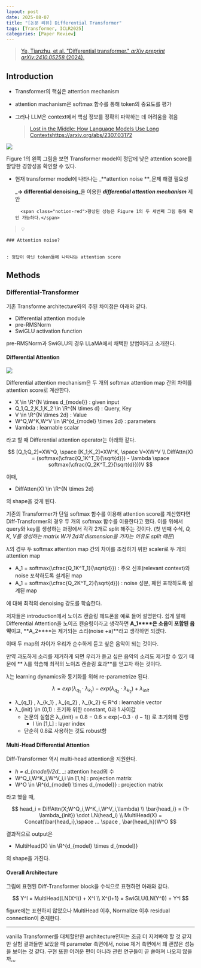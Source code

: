 ```yaml
---
layout: post
date: 2025-08-07
title: "[논문 리뷰] Differential Transformer"
tags: [Transformer, ICLR2025]
categories: [Paper Review]
---
```


> [Ye, Tianzhu, et al. "Differential transformer." ](https://arxiv.org/abs/2410.05258)[_arXiv preprint arXiv:2410.05258_](https://arxiv.org/abs/2410.05258)[ (2024).](https://arxiv.org/abs/2410.05258)



## Introduction

- Transformer의 핵심은 attention mechanism
- attention machanism은 softmax 함수를 통해 token의 중요도를 평가
- 그러나 LLM은 context에서 핵심 정보를 정확히 파악하는 데 어려움을 겪음

	> [Lost in the Middle: How Language Models Use Long Contextshttps://arxiv.org/abs/2307.03172](https://arxiv.org/abs/2307.03172)


![](https://prod-files-secure.s3.us-west-2.amazonaws.com/542b861c-36a8-4051-84e5-8804b6728dba/9083ea56-691a-4752-ae26-47f403431ac8/image.png?X-Amz-Algorithm=AWS4-HMAC-SHA256&X-Amz-Content-Sha256=UNSIGNED-PAYLOAD&X-Amz-Credential=ASIAZI2LB466VPU3UHNP%2F20251013%2Fus-west-2%2Fs3%2Faws4_request&X-Amz-Date=20251013T070048Z&X-Amz-Expires=3600&X-Amz-Security-Token=IQoJb3JpZ2luX2VjEJf%2F%2F%2F%2F%2F%2F%2F%2F%2F%2FwEaCXVzLXdlc3QtMiJGMEQCIGu5PFbs9RCTycAqq4IoPkgdcyJGIIPbxy9pWgTbUlCXAiA%2B%2BgLHMktCFfocKv2wa3IggpVGKeac0j0XCCVHC0qZfyr%2FAwhAEAAaDDYzNzQyMzE4MzgwNSIMyNiVUqy0IGBYKgnQKtwDBz2UahCifijqS4bIcS6KRnAtSd%2FJScF4smMNnXFzlyUm2vdqlD2Mwt2zfN4iJXIFhs3d5aJ2wF2N0OxltlX9CvwLS%2Bj2%2Br45R7wHiHWbpSI0BNdF9qXFmCk2ynfQlR8hf10h9fl9vh9GC7mOZqWYciG6GZK3vZc%2FtRi%2BvlY8ESPrei8aucU14IkEfGDKAnt182IoEXpgzJwHst%2FR5zq1ZHweyjAy02Ta15CA1cZbPvKVUDvqdklwkHiQZF55J%2B8ATW76lSaNKkGtMMS50uDgTacTfqWa1FbECfqXgqqh0HOUKEneP8X0UgrGngtqogt5QEdd2egl1Dz%2Bx19wX%2FVZr%2FYExshsB7UICOplnDGisbgQuHlX8p1NJWu5nC4NqxSGue6PMAXJAlPmMCWZwI320GqbHm3TECwtc1RjLpN9zH94Nm7wkbohv5KU%2BSTG1m5xNcd2jK1%2BFof3sJBqsSJ1vU3P2%2Fbc2ZAu5KomynW2CNR5NtbmaJDGGpJi8ULpHdc%2BmPYNVS3Jgyz6BprQBtLpu1YRTKcOchRpNUnkxDl9NChYnjwbmGSrdji4S6yvjVohCaeCbCw6KVRcEigViFFPLfJGfcJeNRwnQtJAMoXWBPW0jAaz4ptoWWpLV7gw4L2yxwY6pgGsJ6XVvitOpmzIn56BesdB%2BNxvu8hl1%2ByOOMd0z6%2FsRmGo9zIptOPKK7jLyXtc2vsjFRI6xeUDtOvH2E1jR945RSY1jEzW7AGJN2lUJF5P4OEn7XlNSh2Jxj87HWJQA%2B2RNYd%2FSOl4lSHa7fpA2r7pUe64bvG2U0OJ78XI2C2ABy14AKlBtFHLB%2BMj%2F%2Bi3Q78BOs8D0wMkNys%2FYlIkPI0FqOaDvrw%2B&X-Amz-Signature=5a8a1d132e204573148abda644213bf7e4bef243e41948fc0b91a6c3c36fc593&X-Amz-SignedHeaders=host&x-amz-checksum-mode=ENABLED&x-id=GetObject)


Figure 1의 왼쪽 그림을 보면 Transformer model이 정답에 낮은 attention score를 할당한 경향성을 확인할 수 있다.

- 현재 transformer model에 나타나는 _**attention noise **_문제 해결 필요성

	_**→ differential denoising**_을 이용한 _**differential attention mechanism**_ 제안


		<span class="notion-red">향상된 성능은 Figure 1의 두 세번째 그림 통해 확인 가능하다.</span>


> 💡 


	### Attention noise?


	: 정답이 아닌 token들에 나타나는 attention score



## Methods



### Differential-Transformer


기존 Transforme architecture와의 주된 차이점은 아래와 같다.

- Differential attention module
- pre-RMSNorm
- SwiGLU activation function

pre-RMSNorm과 SwiGLU의 경우 LLaMA에서 채택한 방법이라고 소개한다.



#### Differential Attention


![](https://prod-files-secure.s3.us-west-2.amazonaws.com/542b861c-36a8-4051-84e5-8804b6728dba/116d70b2-1963-4810-9167-f4c7d8a06e8f/image.png?X-Amz-Algorithm=AWS4-HMAC-SHA256&X-Amz-Content-Sha256=UNSIGNED-PAYLOAD&X-Amz-Credential=ASIAZI2LB466VPU3UHNP%2F20251013%2Fus-west-2%2Fs3%2Faws4_request&X-Amz-Date=20251013T070048Z&X-Amz-Expires=3600&X-Amz-Security-Token=IQoJb3JpZ2luX2VjEJf%2F%2F%2F%2F%2F%2F%2F%2F%2F%2FwEaCXVzLXdlc3QtMiJGMEQCIGu5PFbs9RCTycAqq4IoPkgdcyJGIIPbxy9pWgTbUlCXAiA%2B%2BgLHMktCFfocKv2wa3IggpVGKeac0j0XCCVHC0qZfyr%2FAwhAEAAaDDYzNzQyMzE4MzgwNSIMyNiVUqy0IGBYKgnQKtwDBz2UahCifijqS4bIcS6KRnAtSd%2FJScF4smMNnXFzlyUm2vdqlD2Mwt2zfN4iJXIFhs3d5aJ2wF2N0OxltlX9CvwLS%2Bj2%2Br45R7wHiHWbpSI0BNdF9qXFmCk2ynfQlR8hf10h9fl9vh9GC7mOZqWYciG6GZK3vZc%2FtRi%2BvlY8ESPrei8aucU14IkEfGDKAnt182IoEXpgzJwHst%2FR5zq1ZHweyjAy02Ta15CA1cZbPvKVUDvqdklwkHiQZF55J%2B8ATW76lSaNKkGtMMS50uDgTacTfqWa1FbECfqXgqqh0HOUKEneP8X0UgrGngtqogt5QEdd2egl1Dz%2Bx19wX%2FVZr%2FYExshsB7UICOplnDGisbgQuHlX8p1NJWu5nC4NqxSGue6PMAXJAlPmMCWZwI320GqbHm3TECwtc1RjLpN9zH94Nm7wkbohv5KU%2BSTG1m5xNcd2jK1%2BFof3sJBqsSJ1vU3P2%2Fbc2ZAu5KomynW2CNR5NtbmaJDGGpJi8ULpHdc%2BmPYNVS3Jgyz6BprQBtLpu1YRTKcOchRpNUnkxDl9NChYnjwbmGSrdji4S6yvjVohCaeCbCw6KVRcEigViFFPLfJGfcJeNRwnQtJAMoXWBPW0jAaz4ptoWWpLV7gw4L2yxwY6pgGsJ6XVvitOpmzIn56BesdB%2BNxvu8hl1%2ByOOMd0z6%2FsRmGo9zIptOPKK7jLyXtc2vsjFRI6xeUDtOvH2E1jR945RSY1jEzW7AGJN2lUJF5P4OEn7XlNSh2Jxj87HWJQA%2B2RNYd%2FSOl4lSHa7fpA2r7pUe64bvG2U0OJ78XI2C2ABy14AKlBtFHLB%2BMj%2F%2Bi3Q78BOs8D0wMkNys%2FYlIkPI0FqOaDvrw%2B&X-Amz-Signature=ec0ada33ce61632035e145e76ee4755b35127c61ca8859e50d69c6ee734cb055&X-Amz-SignedHeaders=host&x-amz-checksum-mode=ENABLED&x-id=GetObject)


Differential attention mechanism은 두 개의 softmax attention map 간의 차이를 attention score로 계산한다.

- X \in \R^{N \times d\_{model}} : given input
- Q\_1,Q\_2,K\_1,K\_2 \in \R^{N \times d} : Query, Key
- V \in \R^{N \times 2d} : Value
- W^Q,W^K,W^V \in \R^{d\_{model} \times 2d} : parameters
- \lambda : learnable scalar

라고 할 때 Differential attention operator는 아래와 같다.


$$
[Q_1;Q_2]=XW^Q, \space [K_1;K_2]=XW^K, \space V=XW^V \\
DiffAttn(X) = (softmax(\cfrac{Q_1K^T_1}{\sqrt{d}}) - \lambda \space softmax(\cfrac{Q_2K^T_2}{\sqrt{d}}))V
$$


이때,

- DiffAtten(X) \in \R^{N \times 2d}

의 shape을 갖게 된다.


기존의 Transformer가 단일 softmax 함수를 이용해 attention score를 계산했다면 Diff-Transformer의 경우 두 개의 softmax 함수를 이용한다고 했다. 이를 위해서 query와 key를 생성하는 과정에서 각각 2개로 split 해주는 것이다. <span class="notion-red">(첫 번째 수식, </span><span class="notion-red">_Q, K, V를 생성하는 matrix W가 2d의 dismension을 가지는 이유도 split 때문_</span><span class="notion-red">)</span>


 λ의 경우 두 softmax attention map 간의 차이를 조정하기 위한 scaler로 두 개의 attention map

- A\_1 = softmax(\cfrac{Q\_1K^T\_1}{\sqrt{d}}) : 주요 신호(relevant context)와 noise 포착하도록 설계된 map
- A\_1 = softmax(\cfrac{Q\_2K^T\_2}{\sqrt{d}}) : noise 성분, 패턴 포착하도록 설계된 map 

에 대해 최적의 denoising 강도를 학습한다.


저자들은 introduction에서 노이즈 캔슬링 헤드폰을 예로 들어 설명한다. 쉽게 말해 Differential Attention을 노이즈 캔슬링이라고 생각하면 **A\_1****은 소음이 포함된 음악**이고, **A\_2****는 제거되는 소리(noise +a)**라고 생각하면 되겠다. 


이때 두 map의 차이가 우리가 순수하게 듣고 싶은 음악이 되는 것이다. 


만약 과도하게 소리를 제거하게 되면 우리가 듣고 싶은 음악의 소리도 제거할 수 있기 때문에 ** λ를 학습해 최적의 노이즈 캔슬링 효과**를 얻고자 하는 것이다.


λ는 learning dynamics와 동기화를 위해 re-parametrize 된다.


$$
\lambda = exp(\lambda_{q_1} \cdot \lambda_{k_1}) - exp(\lambda_{q_2} \cdot \lambda_{k_2}) + \lambda_{init}
$$

- λ\_{q\_1} , λ\_{k\_1} , λ\_{q\_2} , λ\_{k\_2} ∈ R^d : learnable vector
- λ\_{init} \in (0,1) : 초기화 위한 constant, 0과 1 사이값
	- 논문의 실험은 λ\_{init} = 0.8 − 0.6 × exp(−0.3 · (l − 1)) 로 초기화해 진행
		- l \in [1,L] : layer index
	- 단순히 0.8로 사용하는 것도 robust함


#### **Multi-Head Differential Attention**


Diff-Transformer 역시 multi-head attention을 지원한다.

- _h = d\_{model}/2d__ _: attention head의 수
- W^Q\_i,W^K\_i,W^V\_i,i \in [1,h] : projection matrix
- W^O \in \R^{d\_{model} \times d\_{model}} : projection matrix

라고 했을 때,


$$
head_i = DiffAttn(X;W^Q_i,W^K_i,W^V_i,\lambda) \\
\bar{head_i} = (1-\lambda_{init}) \cdot LN(head_i) \\
MultiHead(X) = Concat(\bar{head_i},\space ... \space , \bar{head_h})W^O
$$


결과적으로 output은

- MultiHead(X) \in \R^{d\_{model} \times d\_{model}}

의 shape을 가진다.



#### Overall Architecture


그림에 표현된 Diff-Transformer block을 수식으로 표현하면 아래와 같다.


$$
Y^l = MultiHead(LN(X^l)) + X^l \\
X^{l+1} = SwiGLU(LN(Y^l)) + Y^l
$$


figure에는 표현하지 않았으나 MultiHead 이후, Normalize 이후 residual connection이 존재한다.


---


vanilla Transformer를 대체할만한 architecture인지는 조금 더 지켜봐야 할 것 같지만 실험 결과들만 보았을 때 parameter 측면에서, noise 제거 측면에서 꽤 괜찮은 성능을 보이는 것 같다. 구현 또한 어려운 편이 아니라 관련 연구들이 곧 쏟아져 나오지 않을까,,,

